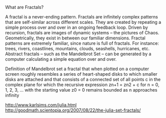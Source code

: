 What are Fractals?

A fractal is a never-ending pattern. Fractals are infinitely complex patterns that are self-similar across different scales. They are created by repeating a simple process over and over in an ongoing feedback loop. Driven by recursion, fractals are images of dynamic systems – the pictures of Chaos. Geometrically, they exist in between our familiar dimensions. Fractal patterns are extremely familiar, since nature is full of fractals. For instance: trees, rivers, coastlines, mountains, clouds, seashells, hurricanes, etc. Abstract fractals – such as the Mandelbrot Set – can be generated by a computer calculating a simple equation over and over.


Definition of Mandelbrot set 
 a fractal that when plotted on a computer screen roughly resembles a series of heart-shaped disks to which smaller disks are attached and that consists of a connected set of all points c in the complex plane for which the recursive expression zn+1 = zn2 + c for n = 0, 1, 2, 3,  … with the starting value z0 = 0 remains bounded as n approaches infinity



http://www.karlsims.com/julia.html
http://goodmath.scientopia.org/2007/08/22/the-julia-set-fractals/